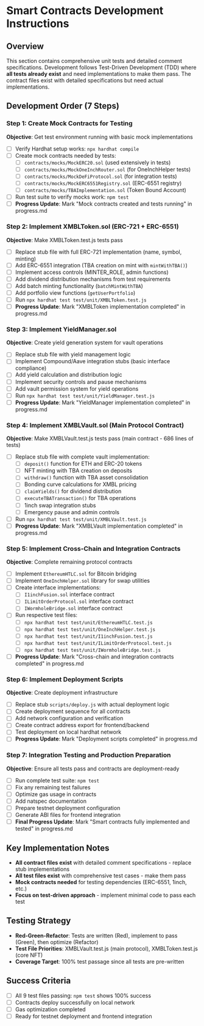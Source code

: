 # Smart Contracts Development Instructions

## Overview
This section contains comprehensive unit tests and detailed comment specifications. Development follows Test-Driven Development (TDD) where **all tests already exist** and need implementations to make them pass. The contract files exist with detailed specifications but need actual implementations.

## Development Order (7 Steps)

### Step 1: Create Mock Contracts for Testing
**Objective**: Get test environment running with basic mock implementations
- [ ] Verify Hardhat setup works: `npx hardhat compile`
- [ ] Create mock contracts needed by tests:
  - [ ] `contracts/mocks/MockERC20.sol` (used extensively in tests)
  - [ ] `contracts/mocks/MockOneInchRouter.sol` (for OneInchHelper tests)  
  - [ ] `contracts/mocks/MockDeFiProtocol.sol` (for integration tests)
  - [ ] `contracts/mocks/MockERC6551Registry.sol` (ERC-6551 registry)
  - [ ] `contracts/mocks/TBAImplementation.sol` (Token Bound Account)
- [ ] Run test suite to verify mocks work: `npm test`
- [ ] **Progress Update**: Mark "Mock contracts created and tests running" in progress.md

### Step 2: Implement XMBLToken.sol (ERC-721 + ERC-6551)
**Objective**: Make XMBLToken.test.js tests pass
- [ ] Replace stub file with full ERC-721 implementation (name, symbol, minting)
- [ ] Add ERC-6551 integration (TBA creation on mint with `mintWithTBA()`)
- [ ] Implement access controls (MINTER_ROLE, admin functions)
- [ ] Add dividend distribution mechanisms from test requirements
- [ ] Add batch minting functionality (`batchMintWithTBA`)
- [ ] Add portfolio view functions (`getUserPortfolio`)
- [ ] Run `npx hardhat test test/unit/XMBLToken.test.js`
- [ ] **Progress Update**: Mark "XMBLToken implementation completed" in progress.md

### Step 3: Implement YieldManager.sol
**Objective**: Create yield generation system for vault operations
- [ ] Replace stub file with yield management logic
- [ ] Implement Compound/Aave integration stubs (basic interface compliance)
- [ ] Add yield calculation and distribution logic
- [ ] Implement security controls and pause mechanisms
- [ ] Add vault permission system for yield operations
- [ ] Run `npx hardhat test test/unit/YieldManager.test.js`
- [ ] **Progress Update**: Mark "YieldManager implementation completed" in progress.md

### Step 4: Implement XMBLVault.sol (Main Protocol Contract)
**Objective**: Make XMBLVault.test.js tests pass (main contract - 686 lines of tests)
- [ ] Replace stub file with complete vault implementation:
  - [ ] `deposit()` function for ETH and ERC-20 tokens
  - [ ] NFT minting with TBA creation on deposits
  - [ ] `withdraw()` function with TBA asset consolidation
  - [ ] Bonding curve calculations for XMBL pricing
  - [ ] `claimYields()` for dividend distribution
  - [ ] `executeTBATransaction()` for TBA operations
  - [ ] 1inch swap integration stubs
  - [ ] Emergency pause and admin controls
- [ ] Run `npx hardhat test test/unit/XMBLVault.test.js`
- [ ] **Progress Update**: Mark "XMBLVault implementation completed" in progress.md

### Step 5: Implement Cross-Chain and Integration Contracts
**Objective**: Complete remaining protocol contracts
- [ ] Implement `EthereumHTLC.sol` for Bitcoin bridging
- [ ] Implement `OneInchHelper.sol` library for swap utilities
- [ ] Create interface implementations:
  - [ ] `I1inchFusion.sol` interface contract
  - [ ] `ILimitOrderProtocol.sol` interface contract
  - [ ] `IWormholeBridge.sol` interface contract
- [ ] Run respective test files:
  - [ ] `npx hardhat test test/unit/EthereumHTLC.test.js`
  - [ ] `npx hardhat test test/unit/OneInchHelper.test.js`
  - [ ] `npx hardhat test test/unit/I1inchFusion.test.js`
  - [ ] `npx hardhat test test/unit/ILimitOrderProtocol.test.js`
  - [ ] `npx hardhat test test/unit/IWormholeBridge.test.js`
- [ ] **Progress Update**: Mark "Cross-chain and integration contracts completed" in progress.md

### Step 6: Implement Deployment Scripts
**Objective**: Create deployment infrastructure
- [ ] Replace stub `scripts/deploy.js` with actual deployment logic
- [ ] Create deployment sequence for all contracts
- [ ] Add network configuration and verification
- [ ] Create contract address export for frontend/backend
- [ ] Test deployment on local hardhat network
- [ ] **Progress Update**: Mark "Deployment scripts completed" in progress.md

### Step 7: Integration Testing and Production Preparation
**Objective**: Ensure all tests pass and contracts are deployment-ready
- [ ] Run complete test suite: `npm test`
- [ ] Fix any remaining test failures
- [ ] Optimize gas usage in contracts
- [ ] Add natspec documentation
- [ ] Prepare testnet deployment configuration
- [ ] Generate ABI files for frontend integration
- [ ] **Final Progress Update**: Mark "Smart contracts fully implemented and tested" in progress.md

## Key Implementation Notes
- **All contract files exist** with detailed comment specifications - replace stub implementations
- **All test files exist** with comprehensive test cases - make them pass
- **Mock contracts needed** for testing dependencies (ERC-6551, 1inch, etc.)
- **Focus on test-driven approach** - implement minimal code to pass each test

## Testing Strategy
- **Red-Green-Refactor**: Tests are written (Red), implement to pass (Green), then optimize (Refactor)
- **Test File Priorities**: XMBLVault.test.js (main protocol), XMBLToken.test.js (core NFT)
- **Coverage Target**: 100% test passage since all tests are pre-written

## Success Criteria  
- [ ] All 9 test files passing: `npm test` shows 100% success
- [ ] Contracts deploy successfully on local network
- [ ] Gas optimization completed
- [ ] Ready for testnet deployment and frontend integration